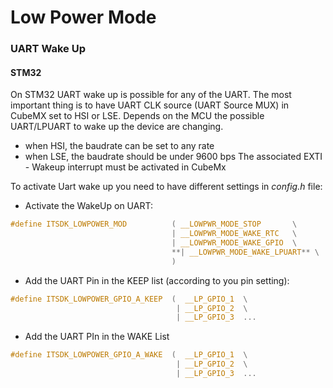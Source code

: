 # Low Power Mode


### UART Wake Up

#### STM32
On STM32 UART wake up is possible for any of the UART. The most important thing is to have UART CLK source (UART Source MUX) in CubeMX set to HSI or LSE. Depends on the MCU the possible UART/LPUART to wake up the device are changing.
- when HSI, the baudrate can be set to any rate
- when LSE, the baudrate should be under 9600 bps
The associated EXTI - Wakeup interrupt must be activated in CubeMx

To activate Uart wake up you need to have different settings in _config.h_ file:
 
- Activate the WakeUp on UART:
```C
#define ITSDK_LOWPOWER_MOD			( __LOWPWR_MODE_STOP       \
									| __LOWPWR_MODE_WAKE_RTC   \
									| __LOWPWR_MODE_WAKE_GPIO  \
									**| __LOWPWR_MODE_WAKE_LPUART** \
									)								
```							

- Add the UART Pin in the KEEP list (according to you pin setting):
```C
#define ITSDK_LOWPOWER_GPIO_A_KEEP	(  __LP_GPIO_1  \
									 | __LP_GPIO_2  \
								 	 | __LP_GPIO_3  ...

```

- Add the UART PIn in the WAKE List
```C
#define ITSDK_LOWPOWER_GPIO_A_WAKE	(  __LP_GPIO_1  \
									 | __LP_GPIO_2  \
								 	 | __LP_GPIO_3  ...

```


